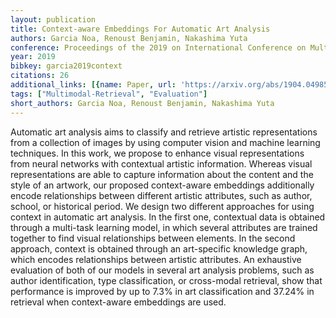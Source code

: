 ```yaml
---
layout: publication
title: Context-aware Embeddings For Automatic Art Analysis
authors: Garcia Noa, Renoust Benjamin, Nakashima Yuta
conference: Proceedings of the 2019 on International Conference on Multimedia Retrieval
year: 2019
bibkey: garcia2019context
citations: 26
additional_links: [{name: Paper, url: 'https://arxiv.org/abs/1904.04985'}]
tags: ["Multimodal-Retrieval", "Evaluation"]
short_authors: Garcia Noa, Renoust Benjamin, Nakashima Yuta
---
```

Automatic art analysis aims to classify and retrieve artistic representations
from a collection of images by using computer vision and machine learning
techniques. In this work, we propose to enhance visual representations from
neural networks with contextual artistic information. Whereas visual
representations are able to capture information about the content and the style
of an artwork, our proposed context-aware embeddings additionally encode
relationships between different artistic attributes, such as author, school, or
historical period. We design two different approaches for using context in
automatic art analysis. In the first one, contextual data is obtained through a
multi-task learning model, in which several attributes are trained together to
find visual relationships between elements. In the second approach, context is
obtained through an art-specific knowledge graph, which encodes relationships
between artistic attributes. An exhaustive evaluation of both of our models in
several art analysis problems, such as author identification, type
classification, or cross-modal retrieval, show that performance is improved by
up to 7.3% in art classification and 37.24% in retrieval when context-aware
embeddings are used.